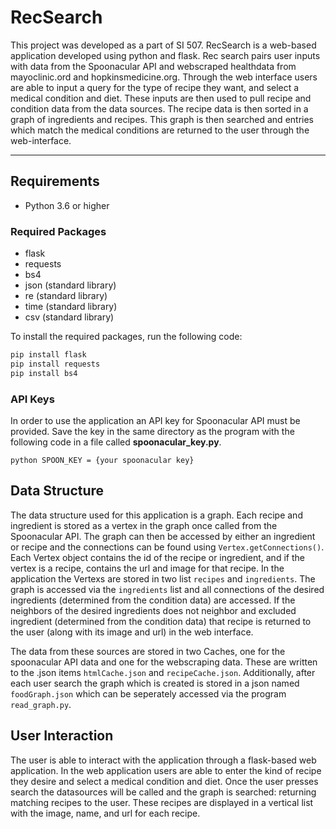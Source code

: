 # RecSearch
This project was developed as a part of SI 507. RecSearch is a web-based application developed using python and flask. Rec search pairs user inputs with data from the Spoonacular API and webscraped healthdata from mayoclinic.ord and hopkinsmedicine.org. Through the web interface users are able to input a query for the type of recipe they want, and select a medical condition and diet. These inputs are then used to pull recipe and condition data from the data sources. The recipe data is then sorted in a graph of ingredients and recipes. This graph is then searched and entries which match the medical conditions are returned to the user through the web-interface. 

---

## Requirements

- Python 3.6 or higher

### Required Packages

- flask
- requests
- bs4
- json (standard library)
- re (standard library)
- time (standard library)
- csv (standard library)

To install the required packages, run the following code:
```python
pip install flask
pip install requests
pip install bs4
```

### API Keys

In order to use the application an API key for Spoonacular API must be provided. Save the key in the same directory as the program with the following code in a file called **spoonacular_key.py**.

`python SPOON_KEY = {your spoonacular key}`

## Data Structure

The data structure used for this application is a graph. Each recipe and ingredient is stored as a vertex in the graph once called from the Spoonacular API. The graph can then be accessed by either an ingredient or recipe and the connections can be found using `Vertex.getConnections()`. Each Vertex object contains the id of the recipe or ingredient, and if the vertex is a recipe, contains the url and image for that recipe. In the application the Vertexs are stored in two list `recipes` and `ingredients`. The graph is accessed via the `ingredients` list and all connections of the desired ingredients (determined from the condition data) are accessed. If the neighbors of the desired ingredients does not neighbor and excluded ingredient (determined from the condition data) that recipe is returned to the user (along with its image and url) in the web interface.

The data from these sources are stored in two Caches, one for the spoonacular API data and one for the webscraping data. These are written to the .json items `htmlCache.json` and `recipeCache.json`. Additionally, after each user search the graph which is created is stored in a json named `foodGraph.json` which can be seperately accessed via the program `read_graph.py`.

## User Interaction

The user is able to interact with the application through a flask-based web application. In the web application users are able to enter the kind of recipe they desire and select a medical condition and diet. Once the user presses search the datasources will be called and the graph is searched: returning matching recipes to the user. These recipes are displayed in a vertical list with the image, name, and url for each recipe.

